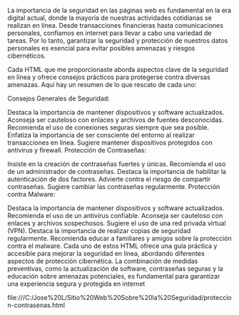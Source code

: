 La importancia de la seguridad en las páginas web es fundamental en la era digital actual, donde la mayoría de nuestras actividades cotidianas se realizan en línea. Desde transacciones financieras hasta comunicaciones personales, confiamos en internet para llevar a cabo una variedad de tareas. Por lo tanto, garantizar la seguridad y protección de nuestros datos personales es esencial para evitar posibles amenazas y riesgos cibernéticos.

Cada HTML que me proporcionaste aborda aspectos clave de la seguridad en línea y ofrece consejos prácticos para protegerse contra diversas amenazas. Aquí hay un resumen de lo que rescato de cada uno:

Consejos Generales de Seguridad:

Destaca la importancia de mantener dispositivos y software actualizados.
Aconseja ser cauteloso con enlaces y archivos de fuentes desconocidas.
Recomienda el uso de conexiones seguras siempre que sea posible.
Enfatiza la importancia de ser consciente del entorno al realizar transacciones en línea.
Sugiere mantener dispositivos protegidos con antivirus y firewall.
Protección de Contraseñas:

Insiste en la creación de contraseñas fuertes y únicas.
Recomienda el uso de un administrador de contraseñas.
Destaca la importancia de habilitar la autenticación de dos factores.
Advierte contra el riesgo de compartir contraseñas.
Sugiere cambiar las contraseñas regularmente.
Protección contra Malware:

Destaca la importancia de mantener dispositivos y software actualizados.
Recomienda el uso de un antivirus confiable.
Aconseja ser cauteloso con enlaces y archivos sospechosos.
Sugiere el uso de una red privada virtual (VPN).
Destaca la importancia de realizar copias de seguridad regularmente.
Recomienda educar a familiares y amigos sobre la protección contra el malware.
Cada uno de estos HTML ofrece una guía práctica y accesible para mejorar la seguridad en línea, abordando diferentes aspectos de protección cibernética. La combinación de medidas preventivas, como la actualización de software, contraseñas seguras y la educación sobre amenazas potenciales, es fundamental para garantizar una experiencia segura y protegida en internet

file:///C:/Jose%20L/Sitio%20Web%20Sobre%20la%20Seguridad/proteccion-contrasenas.html
